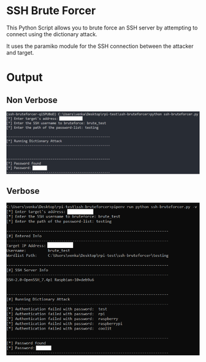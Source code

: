 # SSH Brute Forcer
This Python Script allows you to brute force an SSH server by attempting to connect using the dictionary attack.

It uses the paramiko module for the SSH connection between the attacker and target.

# Output
## Non Verbose
![](/output/def-found.png)

## Verbose
![](/output/n-verb-found.png)

